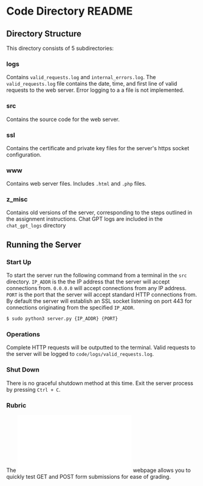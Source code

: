 # Code Directory README
## Directory Structure
This directory consists of 5 subdirectories:

### logs
Contains ``valid_requests.log`` and ``internal_errors.log``. The ``valid_requests.log`` file contains the date, time, and first line of valid requests to the web server. Error logging to a a file is not implemented.

### src
Contains the source code for the web server.

### ssl
Contains the certificate and private key files for the server's https socket configuration.

### www
Contains web server files. Includes ``.html`` and ``.php`` files.

### z_misc
Contains old versions of the server, corresponding to the steps outlined in the assignment instructions. Chat GPT logs are included in the ``chat_gpt_logs`` directory

## Running the Server

### Start Up
To start the server run the following command from a terminal in the ``src`` directory. ``IP_ADDR`` is the the IP address that the server will accept connections from. ``0.0.0.0`` will accept connections from any IP address. ``PORT`` is the port that the server will accept standard HTTP connections from. By default the server will  establish an SSL socket listening on port 443 for connections originating from the specified ``IP_ADDR``.

```bash
$ sudo python3 server.py {IP_ADDR} {PORT}
```

### Operations
Complete HTTP requests will be outputted to the terminal. Valid requests to the server will be logged to ``code/logs/valid_requests.log``.

### Shut Down
There is no graceful shutdown method at this time. Exit the server process by pressing ``Ctrl + C``.

### Rubric
The ![hello-world.html](./www/hello-world.html) webpage allows you to quickly test GET and POST form submissions for ease of grading.